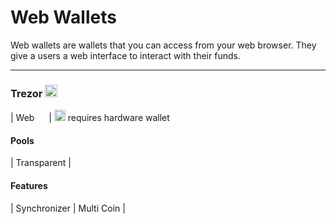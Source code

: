 # Web Wallets

Web wallets are wallets that you can access from your web browser. They give a users a web interface to interact with their funds.

---

### Trezor [<img src="https://raw.githubusercontent.com/FortAwesome/Font-Awesome/6.x/svgs/solid/arrow-up-right-from-square.svg" width="20" height="20">](https://suite.trezor.io/)
| Web [<img src="https://raw.githubusercontent.com/FortAwesome/Font-Awesome/6.x/svgs/solid/square-arrow-up-right.svg" width="15" height="15">](https://suite.trezor.io/web/) | <img src="https://raw.githubusercontent.com/FortAwesome/Font-Awesome/6.x/svgs/solid/triangle-exclamation.svg" width="18" height="18"> requires hardware wallet

#### Pools
| Transparent |

#### Features
| Synchronizer | Multi Coin |
